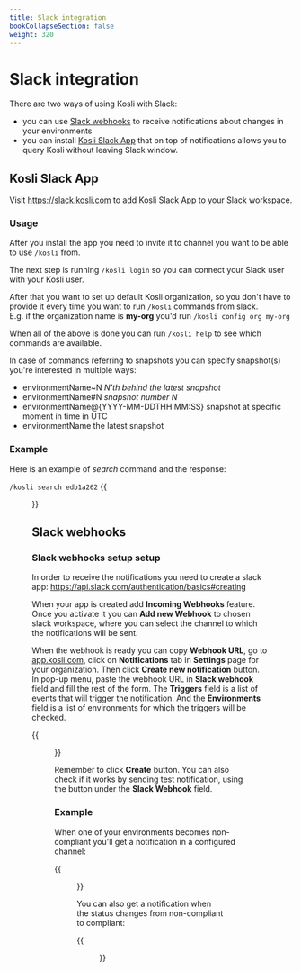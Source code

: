 ```yaml
---
title: Slack integration
bookCollapseSection: false
weight: 320
---
```

# Slack integration

There are two ways of using Kosli with Slack:
- you can use [Slack webhooks](#slack-webhooks) to receive notifications about changes in your environments
- you can install [Kosli Slack App](#kosli-slack-app) that on top of notifications allows you to query Kosli without leaving Slack window.

## Kosli Slack App

Visit https://slack.kosli.com to add Kosli Slack App to your Slack workspace.

### Usage

After you install the app you need to invite it to channel you want to be able to use `/kosli` from.  

The next step is running `/kosli login` so you can connect your Slack user with your Kosli user.  

After that you want to set up default Kosli organization, so you don't have to provide it every time you want to run `/kosli` commands from slack.  
E.g. if the organization name is **my-org** you'd run `/kosli config org my-org`

When all of the above is done you can run `/kosli help` to see which commands are available.

In case of commands referring to snapshots you can specify snapshot(s) you're interested in multiple ways:
- environmentName~N *N'th behind the latest snapshot*
- environmentName#N *snapshot number N*
- environmentName@{YYYY-MM-DDTHH:MM:SS} snapshot at specific moment in time in UTC
- environmentName the latest snapshot

### Example

Here is an example of *search* command and the response:  

`/kosli search edb1a262`
{{<figure src="/images/slack-kosli-search.png" alt="Kosli search slack message" width="700">}}

## Slack webhooks

### Slack webhooks setup setup

In order to receive the notifications you need to create a slack app: https://api.slack.com/authentication/basics#creating

When your app is created add **Incoming Webhooks** feature. Once you activate it you can **Add new Webhook** to chosen slack workspace, where you can select the channel to which the notifications will be sent. 

When the webhook is ready you can copy **Webhook URL**, go to [app.kosli.com](https://app.kosli.com), click on **Notifications** tab in **Settings** page for your organization. Then click **Create new notification** button.  
In pop-up menu, paste the webhook URL in **Slack webhook** field and fill the rest of the form.
The **Triggers** field is a list of events that will trigger the notification. And the **Environments** field is a list of environments for which the triggers will be checked.

{{<figure src="/images/slack.png" alt="Slack webhook setting" width="900">}}

Remember to click **Create** button. You can also check if it works by sending test notification, using the button under the **Slack Webhook** field.

### Example 

When one of your environments becomes non-compliant you'll get a notification in a configured channel:

{{<figure src="/images/slack-noncompliant-env.png" alt="Slack non-compliant notification" width="700">}}

You can also get a notification when the status changes from non-compliant to compliant:

{{<figure src="/images/slack-compliant-env.png" alt="Slack compliant notification" width="700">}}


